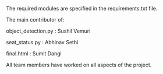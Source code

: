 
The required modules are specified in the requirements.txt file.

The main contributor of:

object_detection.py : Sushil Vemuri 

seat_status.py : Abhinav Sethi

final.html : Sumit Dangi

All team members have worked on all aspects of the project.
